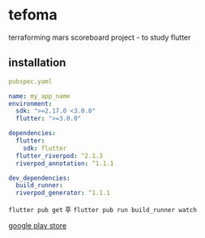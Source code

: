 # tefoma
 terraforming mars scoreboard project - to study flutter

## installation
```yml
pubspec.yaml

name: my_app_name
environment:
  sdk: ">=2.17.0 <3.0.0"
  flutter: ">=3.0.0"

dependencies:
  flutter:
    sdk: flutter
  flutter_riverpod: ^2.1.3
  riverpod_annotation: ^1.1.1

dev_dependencies:
  build_runner:
  riverpod_generator: ^1.1.1
 ```
 `flutter pub get` 후 `flutter pub run build_runner watch`

[google play store](https://play.google.com/store/apps/details?id=com.peach_tri.tefoma)
